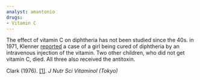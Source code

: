 ```yaml
---
analyst: amantonio
drugs:
- Vitamin C
---
```


The effect of vitamin C on diphtheria has not been studied since the 40s. in 1971, Klenner [reported](https://www.seanet.com/~alexs/ascorbate/197x/klenner-fr-j_appl_nutr-1971-v23-n3&4-p61.htm#appendix) a case of a girl being cured of diphtheria by an intravenous injection of the vitamin. Two other children, who did not get vitamin C, died. All three also received the antitoxin.

Clark (1976). [[1]](https://www.ncbi.nlm.nih.gov/pubmed/189004). *J Nutr Sci Vitaminol (Tokyo)*
